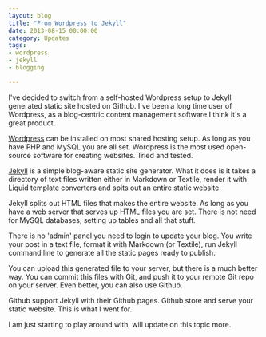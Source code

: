 ```yaml
---
layout: blog
title: "From Wordpress to Jekyll"
date: 2013-08-15 00:00:00
category: Updates
tags: 
- wordpress
- jekyll
- blogging

---
```


I've decided to switch from a self-hosted Wordpress setup to Jekyll generated static site hosted on Github. I've been a long time user of Wordpress, as a blog-centric content management software I think it's a great product.

[Wordpress](http://wordpress.org) can be installed on most shared hosting setup. As long as you have PHP and MySQL you are all set. Wordpress is the most used open-source software for creating websites. Tried and tested.

[Jekyll](http://jekyllrb.com) is a simple blog-aware static site generator. What it does is it takes a directory of text files written either in Markdown or Textile, render it with Liquid template converters and spits out an entire static website. 

Jekyll splits out HTML files that makes the entire website. As long as you have a web server that serves up HTML files you are set. There is not need for MySQL databases, setting up tables and all that stuff.

There is no 'admin' panel you need to login to update your blog. You write your post in a text file, format it with Markdown (or Textile), run Jekyll command line to generate all the static pages ready to publish.

You can upload this generated file to your server, but there is a much better way. You can commit this files with Git, and push it to your remote Git repo on your server. Even better, you can also use Github. 

Github support Jekyll with their Github pages. Github store and serve your static website. This is what I went for. 

I am just starting to play around with, will update on this topic more.    

  
